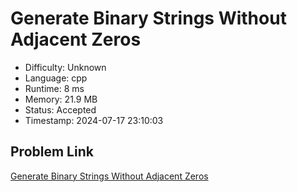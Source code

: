 # Generate Binary Strings Without Adjacent Zeros

- Difficulty: Unknown
- Language: cpp
- Runtime: 8 ms
- Memory: 21.9 MB
- Status: Accepted
- Timestamp: 2024-07-17 23:10:03

## Problem Link
[Generate Binary Strings Without Adjacent Zeros](https://leetcode.com/problems/generate-binary-strings-without-adjacent-zeros)

